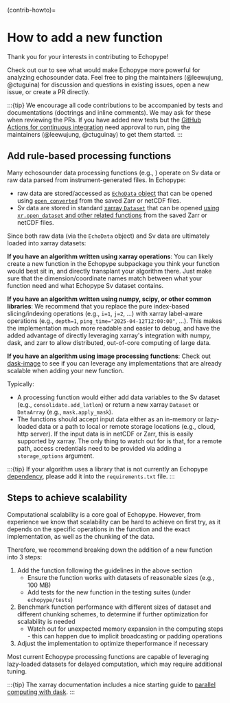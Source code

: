 (contrib-howto)=
# How to add a new function

Thank you for your interests in contributing to Echopype!

Check out our [](contrib-roadmap_priorities) to see what would make Echopype more powerful for analyzing echosounder data. Feel free to ping the maintainers (@leewujung, @ctuguina) for discussion and questions in existing issues, open a new issue, or create a PR directly.

:::{tip}
We encourage all code contributions to be accompanied by tests and documentations (doctrings and inline comments).
We may ask for these when reviewing the PRs.
If you have added new tests but the [GitHub Actions for continuous integration](#github-actions-for-continuous-integration-ci) need approval to run, ping the maintainers (@leewujung, @ctuguinay) to get them started.
:::



## Add rule-based processing functions

Many echosounder data processing functions (e.g., [](contrib-roadmap_algorithms)) operate on Sv data or raw data parsed from instrument-generated files. In Echopype:
- raw data are stored/accessed as [`EchoData` object](data-format:echodata-object) that can be opened using [`open_converted`](function:open-converted) from the saved Zarr or netCDF files.
- Sv data are stored in standard [xarray `Dataset`](https://docs.xarray.dev/en/latest/user-guide/data-structures.html#dataset) that can be opened [using `xr.open_dataset` and other related functions](https://docs.xarray.dev/en/stable/user-guide/io.html) from the saved Zarr or netCDF files.

Since both raw data (via the `EchoData` object) and Sv data are ultimately loaded into xarray datasets:

**If you have an algorithm written using xarray operations**: You can likely create a new function in the Echopype subpackage you think your function would best sit in, and directly transplant your algorithm there. Just make sure that the dimension/coordinate names match between what your function need and what Echopype Sv dataset contains.

**If you have an algorithm written using numpy, scipy, or other common libraries**: We recommend that you replace the pure index-based slicing/indexing operations (e.g., `i=1`, `j=2`, ...) with xarray label-aware operations (e.g., `depth=1`, `ping_time="2025-04-12T12:00:00"`, ...). This makes the implementation much more readable and easier to debug, and have the added advantage of directly leveraging xarray's integration with numpy, dask, and zarr to allow distributed, out-of-core computing of large data.

**If you have an algorithm using image processing functions**: Check out [dask-image](https://image.dask.org/en/stable/) to see if you can leverage any implementations that are already scalable when adding your new function.

Typically:
- A processing function would either add data variables to the Sv dataset (e.g., `consolidate.add_latlon`) or return a new xarray `Dataset` or `DataArray` (e.g., `mask.apply_mask`).
- The functions should accept input data either as an in-memory or lazy-loaded data or a path to local or remote storage locations (e.g., cloud, http server). If the input data is in netCDF or Zarr, this is easily supported by xarray. The only thing to watch out for is that, for a remote path, access credentials need to be provided via adding a `storage_options` argument.

:::{tip}
If your algorithm uses a library that is not currently an Echopype [dependency](https://github.com/OSOceanAcoustics/echopype/blob/main/requirements.txt), please add it into the `requirements.txt` file.
:::






## Steps to achieve scalability

Computational scalability is a core goal of Echopype. However, from experience we know that scalability can be hard to achieve on first try, as it depends on the specific operations in the function and the exact implementation, as well as the chunking of the data.

Therefore, we recommend breaking down the addition of a new function into 3 steps:
1. Add the function following the guidelines in the above section
    - Ensure the function works with datasets of reasonable sizes (e.g., 100 MB)
    - Add tests for the new function in the testing suites (under `echopype/tests`)
2. Benchmark function performance with different sizes of dataset and different chunking schemes, to determine if further optimization for scalability is needed
    - Watch out for unexpected memory expansion in the computing steps - this can happen due to implicit broadcasting or padding operations
3. Adjust the implementation to optimize theperformance if necessary

Most current Echopype processing functions are capable of leveraging lazy-loaded datasets for delayed computation, which may require additional tuning.

:::{tip}
The xarray documentation includes a nice starting guide to [parallel computing with dask](https://docs.xarray.dev/en/latest/user-guide/dask.html).
:::
